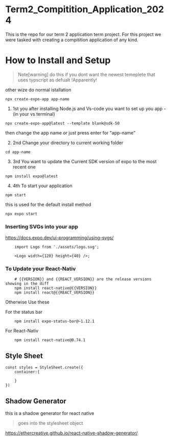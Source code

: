 # Term2_Compitition_Application_2024
 This is the repo for our term 2 application term project. For this project we were tasked with creating a compitition application of any kind. 


# How to Install and Setup

> Note[warning]
> do this if you dont want the newest temeplete that uses typscript as defualt !Apparently!

other wize do normal istallation

```
npx create-expo-app app-name
```

1. 1st you after installing Node.js and Vs-code you want to set up you app - (in your vs terminal)

```
npx create-expo-app@latest --template blank@sdk-50
```

then change the app name or just press enter for "app-name"

2. 2nd Change your directory to current working folder

```
cd app-name
```

3. 3rd You want to update the Current SDK version of expo to the most recent one

```
npm install expo@latest
```

4. 4th To start your application 

```
npm start
```

this is used for the default install method

```
npx expo start
```

### Inserting SVGs into your app

https://docs.expo.dev/ui-programming/using-svgs/ 

```
    import Logo from './assets/logo.svg';

    <Logo width={120} height={40} />;
```

### To Update your React-Nativ 

```
    # {{VERSION}} and {{REACT_VERSION}} are the release versions showing in the diff
    npm install react-native@{{VERSION}}
    npm install react@{{REACT_VERSION}}
```

Otherwise Use these

For the status bar
```
    npm install expo-status-bar@~1.12.1
```

For React-Nativ
```
    npm install react-native@0.74.1
```

## Style Sheet

```
const styles = StyleSheet.create({
    container:{
        
    }
})
```

## Shadow Generator
this is a shadow generator for react native 
> goes into the stylesheet object

https://ethercreative.github.io/react-native-shadow-generator/ 

